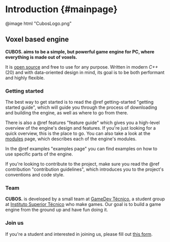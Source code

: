 # Introduction {#mainpage}

@image html "CubosLogo.png"

## Voxel based engine

**CUBOS. aims to be a simple, but powerful game engine for PC, where**
**everything is made out of voxels.**

It is [open source](https://github.com/GameDevTecnico/cubos) and free to use
for any purpose. Written in modern *C++* (20) and with data-oriented design in
mind, its goal is to be both performant and highly flexible.

### Getting started

The best way to get started is to read the @ref getting-started
"getting started guide", which will guide you through the process of
downloading and building the engine, as well as where to go from there.

There is also a @ref features "feature guide" which gives you a high-level
overview of the engine's design and features. If you're just looking for a
quick overview, this is the place to go. You can also take a look at the
[modules](modules.html) page, which describes each of the engine's modules.

In the @ref examples "examples page" you can find examples on how to use
specific parts of the engine.

If you're looking to contribute to the project, make sure you read the 
@ref contribution "contribution guidelines", which introduces you to the
project's conventions and code style.

### Team

**CUBOS.** is developed by a small team at
[GameDev Técnico](https://www.instagram.com/gamedevtecnico/), a student group
at [Instituto Superior Técnico](https://tecnico.ulisboa.pt/) who make games.
Our goal is to build a game engine from the ground up and have fun doing it.

### Join us

If you're a student and interested in joining us, please fill out
[this form](https://forms.gle/A7ChMqC2qN9tHo6j8).

